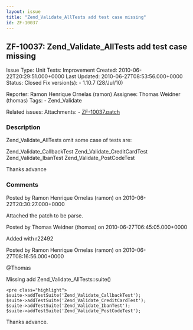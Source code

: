 ```yaml
---
layout: issue
title: "Zend_Validate_AllTests add test case missing"
id: ZF-10037
---
```


ZF-10037: Zend\_Validate\_AllTests add test case missing
--------------------------------------------------------

 Issue Type: Unit Tests: Improvement Created: 2010-06-22T20:29:51.000+0000 Last Updated: 2010-06-27T08:53:56.000+0000 Status: Closed Fix version(s): - 1.10.7 (28/Jul/10)
 
 Reporter:  Ramon Henrique Ornelas (ramon)  Assignee:  Thomas Weidner (thomas)  Tags: - Zend\_Validate
 
 Related issues: 
 Attachments: - [ZF-10037.patch](/issues/secure/attachment/13165/ZF-10037.patch)
 
### Description

Zend\_Validate\_AllTests omit some case of tests are:

Zend\_Validate\_CallbackTest Zend\_Validate\_CreditCardTest Zend\_Validate\_IbanTest Zend\_Validate\_PostCodeTest

Thanks advance

 

 

### Comments

Posted by Ramon Henrique Ornelas (ramon) on 2010-06-22T20:30:27.000+0000

Attached the patch to be parse.

 

 

Posted by Thomas Weidner (thomas) on 2010-06-27T06:45:05.000+0000

Added with r22492

 

 

Posted by Ramon Henrique Ornelas (ramon) on 2010-06-27T08:16:56.000+0000

@Thomas

Missing add Zend\_Validate\_AllTests::suite()

 
    <pre class="highlight">
    $suite->addTestSuite('Zend_Validate_CallbackTest');
    $suite->addTestSuite('Zend_Validate_CreditCardTest');
    $suite->addTestSuite('Zend_Validate_IbanTest');
    $suite->addTestSuite('Zend_Validate_PostCodeTest');


Thanks advance.

 

 